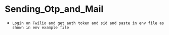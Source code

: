 # Sending_Otp_and_Mail
- `Login on Twilio and get auth token and sid and paste in env file as shown in env example file`

